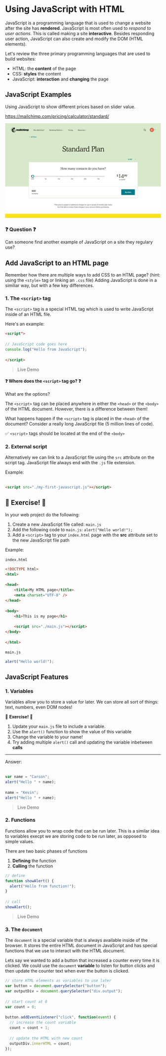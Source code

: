 # Using JavaScript with HTML

JavaScript is a programming language that is used to change a website after the site has **rendered**. JavaScript is most often used to *respond to user actions*. This is called making a site **interactive**. Besides responding user action, JavaScript can also create and modify the DOM (HTML elements).

Let's review the three primary programming languages that are used to build websites:

 - HTML: the **content** of the page
 - CSS: **styles** the content
 - JavaScript: **interaction** and **changing** the page
 
## JavaScript Examples

Using JavaScript to show different prices based on slider value.

https://mailchimp.com/pricing/calculator/standard/

![JavaScript slider example](./js-example-mc.gif)

### ❓ Question ❓

Can someone find another example of JavaScript on a site they regulary use?

## Add JavaScript to an HTML page

Remember how there are multiple ways to add CSS to an HTML page? (hint: using the `<style>` tag or linking an `.css` file) Adding JavaScript is done in a similiar way, but with a few key differences.

### 1. The `<script>` tag

The `<script>` tag is a special HTML tag which is used to write JavaScript inside of an HTML file.

Here's an example:

```html
<script">

// JavaScript code goes here
console.log("Hello from JavaScript");
 
</script>
```

> Live Demo 

#### ❓ Where does the `<script>` tag go? ❓

What are the options? 

The `<script>` tag can be placed anywhere in either the `<head>` or the `<body>` of the HTML document. However, there is a difference between them!

What happens happen if the `<script>` tag is placed in the `<head>` of the document? Consider a really long JavaScript file (5 million lines of code).

✅ `<script>` tags should be located at the end of the `<body>`

### 2. External script

Alternatively we can link to a JavaScript file using the `src` attribute on the script tag. JavaScript file always end with the `.js` file extension.

Example: 

```html

<script src="./my-first-javascript.js"></script>

```

##  💃 Exercise! 🕺 

In your web project do the following:

1. Create a new JavaScript file called: `main.js`
1. Add the following code to `main.js`: `alert("Hello world!");`
1. Add a `<script>` tag to your `index.html` page with the **src** attribute set to the new JavaScript file path

Example:

`index.html`

```html
<!DOCTYPE html>
<html>

<head>
    <title>My HTML page</title>
    <meta charset="UTF-8" />
</head>

<body>
    <h1>This is my page</h1>
 
    <script src="./main.js"></script>
</body>

</html>
```

`main.js`

```js
alert("Hello world!");
```

## JavaScript Features

### 1. Variables

Variables allow you to store a value for later. We can store all sort of things: text, numbers, even DOM nodes!

💃 **Exercise!** 🕺

1. Update your `main.js` file to include a variable.
1. Use the `alert()` function to show the value of this variable
1. Change the variable to your name!
1. Try adding multiple `alert()` call and updating the variable inbetween **calls** 

---

Answer:

```js

var name = "Carson";
alert("Hello " + name);

name = "Kevin";
alert("Hello " + name);

```

> Live Demo

### 2. Functions

Functions allow you to wrap code that can be run later. This is a similar idea to variables execpt we are storing code to be run later, as opposed to simple values.

There are two basic phases of functions

1. **Defining** the function
1. **Calling** the function

```js
// define
function showAlert() {
  alert("Hello from function!");
}

// call
showAlert();
```

> Live Demo

### 3. The `document`

The `document` is a special variable that is always available inside of the browser. It stores the entire HTML document in JavaScript and has special functions that we use to interact with the HTML document.

Lets say we wanted to add a button that increased a counter every time it is clicked. We could use the `document` **variable** to listen for button clicks and then update the counter text when ever the button is clicked.

```js
// store HTML elements as variables to use later
var button = document.querySelector("button");
var outputDiv = document.querySelector("div.output");

// start count at 0
var count = 0;

button.addEventListener("click", function(event) {
  // increase the count variable
  count = count + 1;

  // update the HTML with new count
  outputDiv.innerHTML = count;
});
```
